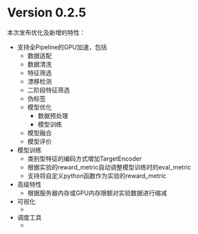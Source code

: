 Version 0.2.5
=====================

本次发布优化及新增的特性：

* 支持全Pipeline的GPU加速，包括
  * 数据适配
  * 数据清洗
  * 特征筛选
  * 漂移检测
  * 二阶段特征筛选
  * 伪标签
  * 模型优化
    * 数据预处理
    * 模型训练
  * 模型融合
  * 模型评价
* 模型训练
  - 类别型特征的编码方式增加TargetEncoder
  - 根据实验的reward_metric自动调整模型训练时的eval_metric
  - 支持将自定义python函数作为实验的reward_metric
* 高级特性
  - 根据服务器内存或GPU内存限额对实验数据进行缩减
* 可视化
  - <TBD>
* 调度工具
  - <TBD>

